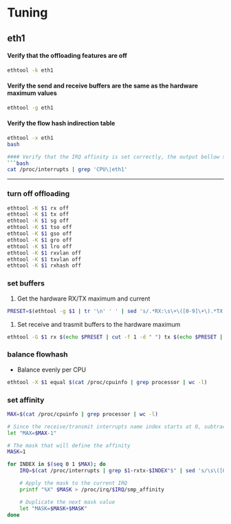 # Tuning

## eth1

#### Verify that the offloading features are off
```bash
ethtool -k eth1
```

#### Verify the send and receive buffers are the same as the hardware maximum values
```bash
ethtool -g eth1
```

#### Verify the flow hash indirection table
```bash
ethtool -x eth1
bash

#### Verify that the IRQ affinity is set correctly, the output bellow shows only the first 4 CPU's
```bash
cat /proc/interrupts | grep 'CPU\|eth1'
```
----

### turn off offloading
```bash
ethtool -K $1 rx off
ethtool -K $1 tx off
ethtool -K $1 sg off
ethtool -K $1 tso off
ethtool -K $1 gso off
ethtool -K $1 gro off
ethtool -K $1 lro off
ethtool -K $1 rxvlan off
ethtool -K $1 txvlan off
ethtool -K $1 rxhash off
```

### set buffers

1. Get the hardware RX/TX maximum and current
```bash
PRESET=$(ethtool -g $1 | tr '\n' ' ' | sed 's/.*RX:\s\+\([0-9]\+\).*TX:\s\+\([0-9]\+\).*RX:\s\+\([0-9]\+\).*TX:\s\+\([0-9]\+\).*/\1 \2 \3 \4/g')
```
1. Set receive and trasmit buffers to the hardware maximum
```bash
ethtool -G $1 rx $(echo $PRESET | cut -f 1 -d " ") tx $(echo $PRESET | cut -f 2 -d " ")
```

### balance flowhash

* Balance evenly per CPU

```bash
ethtool -X $1 equal $(cat /proc/cpuinfo | grep processor | wc -l)
```

### set affinity

```bash
MAX=$(cat /proc/cpuinfo | grep processor | wc -l)

# Since the receive/transmit interrupts name index starts at 0, subtract 1 from the maximum
let "MAX=$MAX-1"

# The mask that will define the affinity
MASK=1

for INDEX in $(seq 0 1 $MAX); do
    IRQ=$(cat /proc/interrupts | grep $1-rxtx-$INDEX"$" | sed 's/\s\([0-9]\+\)\(.*\)/\1/g')

    # Apply the mask to the current IRQ
    printf "%X" $MASK > /proc/irq/$IRQ/smp_affinity

    # Duplicate the next mask value
    let "MASK=$MASK+$MASK"
done
```
